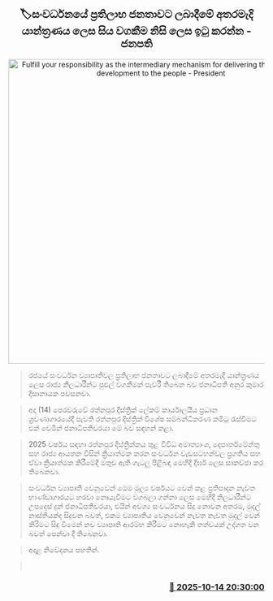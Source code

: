<p align='center'><b><h2 align='center' title='Fulfill your responsibility as the intermediary mechanism for delivering the benefits of development to the people - President'>🏷සංවර්ධනයේ ප්‍රතිලාභ ජනතාවට ලබාදීමේ අතරමැදි යාන්ත්‍රණය ලෙස සිය වගකීම නිසි ලෙස ඉටු කරන්න - ජනපති</h2></b></p>
<p align='center'><img src='https://helakuru.sgp1.cdn.digitaloceanspaces.com/esana/images/lib/anura-president-jkl (1).jpg' width='600' alt='Fulfill your responsibility as the intermediary mechanism for delivering the benefits of development to the people - President'></p>

> රජයේ සංවර්ධන ව්‍යාපෘතිවල ප්‍රතිලාභ ජනතාවට ලබාදීමේ අතරමැදි යාන්ත්‍රණය ලෙස රාජ්‍ය නිලධාරීන්ට පුළුල් වගකීමක් පැවරී තිබෙන බව ජනාධිපති අනුර කුමාර දිසානායක පවසනවා.

> අද (14) පෙරවරුවේ රත්නපුර දිස්ත්‍රික් ලේකම් කාර්යාලයීය ප්‍රධාන ශ්‍රවණාගාරයේදී පැවති රත්නපුර දිස්ත්‍රික් විශේෂ සම්බන්ධීකරණ කමිටු රැස්වීමට එක් වෙමින් ජනාධිපතිවරයා මේ බව සඳහන් කළා.

> 2025 වර්ෂය සඳහා රත්නපුර දිස්ත්‍රික්කය තුළ විවිධ අමාත්‍යාංශ, දෙපාර්තමේන්තු සහ රාජ්‍ය ආයතන විසින් ක්‍රියාත්මක කරන සංවර්ධන වැඩසටහන්වල ප්‍රගතිය සහ ඒවා ක්‍රියාත්මක කිරීමේදී මතුව ඇති ගැටලු පිළිබඳ මෙහිදී දීර්ඝ ලෙස සාකච්ඡා කර තිබෙනවා.

> සංවර්ධන ව්‍යාපෘති වෙනුවෙන් මෙම මූල්‍ය වර්ෂයට වෙන් කළ ප්‍රතිපාදන නැවත භාණ්ඩාගාරයට හරවා නොයැවීමට වගබලා ගන්නා ලෙස මෙහිදී නිලධාරීන්ට උපදෙස් දුන් ජනාධිපතිවරයා, එයින් අවශ්‍ය සංවර්ධනය සිදු නොවන අතරම, මුදල් නාස්තියක්ද සිදුවන බවත්, එකම ව්‍යාපෘතිය වෙනුවෙන් නැවත නැවත මුදල් වෙන් කිරිමට සිදු වීමෙන් නව ව්‍යාපෘති ආරම්භ කිරීමට නොහැකි තත්වයක් උද්ගත වන බවත් පෙන්වා දී තිබෙනවා.

> අදාළ නිවේදනය පහතින්.

>  



<h3 align='right'><a href='https://www.helakuru.lk/esana/p/114499/'>📅 2025-10-14 20:30:00</a></h3>
